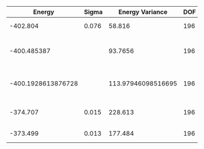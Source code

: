 | Energy             | Sigma | Energy Variance    | DOF | Einf | Method                       | Reference |
|--------------------|-------|--------------------|-----|------|------------------------------|-----------|
| -402.804           | 0.076 | 58.816             | 196 | 0    | 2D Gated RNN                 | [paper](https://arxiv.org/abs/2207.14314) [code](https://github.com/mhibatallah/RNNWavefunctions) |
| -400.485387        |       | 93.7656            | 196 | 0    | DMRG (Bond dimension = 2000) | ITensor |
| -400.1928613876728 |       | 113.97946098516695 | 196 | 0    | DMRG (bond dimension = 1024) | [code](https://github.com/varbench/methods/blob/main/scripts/Heisenberg/triangular_196_O/dmrg.sh) |
| -374.707           | 0.015 | 228.613            | 196 | 0    | RBM (alpha = 1)              | [code](https://github.com/varbench/methods/blob/main/scripts/Heisenberg/triangular_196_O/vmc_rbm.sh) |
| -373.499           | 0.013 | 177.484            | 196 | 0    | Jastrow baseline             | [code](https://github.com/varbench/methods/blob/main/scripts/Heisenberg/triangular_196_O/vmc_jastrow.sh) |
